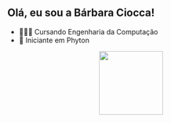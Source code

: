 ## Olá, eu sou a Bárbara Ciocca!

- 👩🏽‍🎓 Cursando Engenharia da Computação
- 📓 Iniciante em Phyton

<div align="center">
  <a href="https://github.com/barbaraciocca">
  <img height="130em" src="https://github-readme-stats.vercel.app/api/top-langs/?username=barbaraciocca&layout=compact&langs_count=7&theme=panda"/>
</div>
